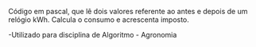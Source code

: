 Código em pascal, que lê dois valores referente ao antes e depois de um relógio kWh.
Calcula o consumo e acrescenta imposto.

-Utilizado para disciplina de Algoritmo - Agronomia
